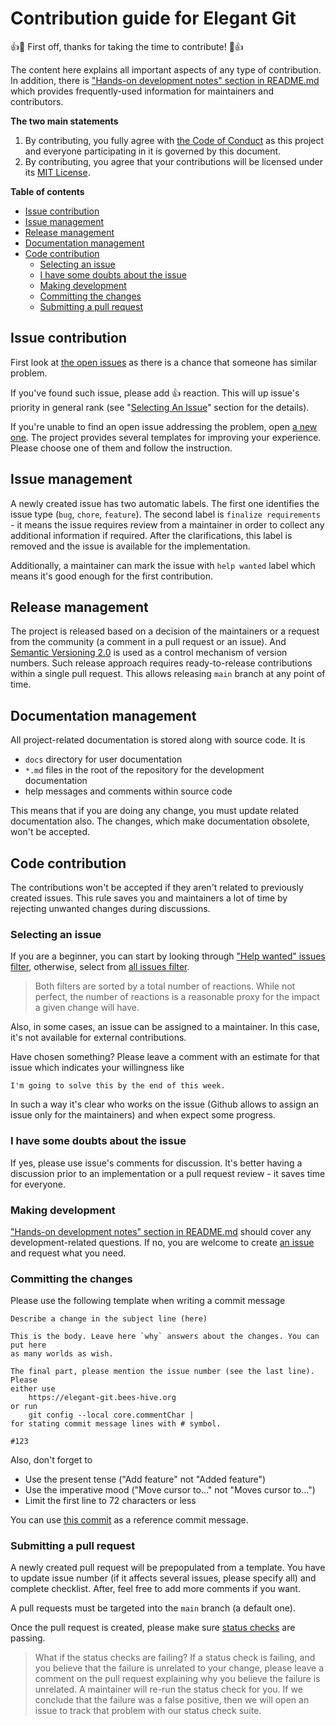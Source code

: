 [help-wanted]: https://github.com/bees-hive/elegant-git/issues?q=is%3Aissue+is%3Aopen+label%3A%22help+wanted%22+sort%3Acomments-desc+no%3Aassignee
[by-reactions]: https://github.com/bees-hive/elegant-git/issues?q=is%3Aissue+is%3Aopen+sort%3Areactions-%2B1-desc+no%3Aassignee
[dev-notes]: README.md#hands-on-development-notes
[open-issues]: https://github.com/bees-hive/elegant-git/issues
[new-issue]: https://github.com/bees-hive/elegant-git/issues/new/choose
[commit-sample]: https://github.com/bees-hive/elegant-git/commit/1855df5881a4c80f78b0a189342f5003628e0db8
[status-checks]: https://help.github.com/articles/about-status-checks/
[semver]: https://semver.org/spec/v2.0.0.html

# Contribution guide for Elegant Git
:+1::tada: First off, thanks for taking the time to contribute! :tada::+1:

The content here explains all important aspects of any type of contribution. In addition, there is
["Hands-on development notes" section in README.md][dev-notes] which provides frequently-used
information for maintainers and contributors.

**The two main statements**
1. By contributing, you fully agree with  [the Code of Conduct](CODE_OF_CONDUCT.md) as this project
and everyone participating in it is governed by this document.
2. By contributing, you agree that your contributions will be licensed under
its [MIT License](LICENSE).

**Table of contents**

- [Issue contribution](#issue-contribution)
- [Issue management](#issue-management)
- [Release management](#release-management)
- [Documentation management](#documentation-management)
- [Code contribution](#code-contribution)
  - [Selecting an issue](#selecting-an-issue)
  - [I have some doubts about the issue](#i-have-some-doubts-about-the-issue)
  - [Making development](#making-development)
  - [Committing the changes](#committing-the-changes)
  - [Submitting a pull request](#submitting-a-pull-request)

## Issue contribution
First look at [the open issues][open-issues] as there is a chance that someone has similar problem.

If you've found such issue, please add :+1: reaction. This will up issue's priority in general rank
(see "[Selecting An Issue](#selecting-an-issue)" section for the details).

If you're unable to find an open issue addressing the problem, open [a new one][new-issue]. The
project provides several templates for improving your experience. Please choose one of them and
follow the instruction.

## Issue management
A newly created issue has two automatic labels. The first one identifies the issue type (`bug`,
`chore`, `feature`). The second label is `finalize requirements` - it means the issue requires
review from a maintainer in order to collect any additional information if required. After the
clarifications, this label is removed and the issue is available for the implementation.

Additionally, a maintainer can mark the issue with `help wanted` label which means it's good enough
for the first contribution.

## Release management
The project is released based on a decision of the maintainers or a request from the community (a
comment in a pull request or an issue). And [Semantic Versioning 2.0][semver] is used as a control
mechanism of version numbers. Such release approach requires ready-to-release contributions within
a single pull request. This allows releasing `main` branch at any point of time.

## Documentation management
All project-related documentation is stored along with source code. It is
- `docs` directory for user documentation
- `*.md` files in the root of the repository for the development documentation
- help messages and comments within source code

This means that if you are doing any change, you must update related documentation also. The
changes, which make documentation obsolete, won't be accepted.

## Code contribution
The contributions won't be accepted if they aren't related to previously created issues. This rule
saves you and maintainers a lot of time by rejecting unwanted changes during discussions.

### Selecting an issue
If you are a beginner, you can start by looking through ["Help wanted" issues filter][help-wanted],
otherwise, select from [all issues filter][by-reactions].

> Both filters are sorted by a total number of reactions. While not perfect, the number of reactions
is a reasonable proxy for the impact a given change will have.

Also, in some cases, an issue can be assigned to a maintainer. In this case, it's not available for
external contributions.

Have chosen something? Please leave a comment with an estimate for that issue which indicates your
willingness like
```text
I'm going to solve this by the end of this week.
```
In such a way it's clear who works on the issue (Github allows to assign an issue only for the
maintainers) and when expect some progress.

### I have some doubts about the issue
If yes, please use issue's comments for discussion. It's better having a discussion prior to an
implementation or a pull request review - it saves time for everyone.

### Making development
["Hands-on development notes" section in README.md][dev-notes] should cover any development-related
questions. If no, you are welcome to create [an issue](#issue-contribution) and request what you
need.

### Committing the changes
Please use the following  template when writing a commit message
```text
Describe a change in the subject line (here)

This is the body. Leave here `why` answers about the changes. You can put here
as many worlds as wish.

The final part, please mention the issue number (see the last line). Please
either use
    https://elegant-git.bees-hive.org
or run
    git config --local core.commentChar |
for stating commit message lines with # symbol.

#123
```

Also, don't forget to
* Use the present tense ("Add feature" not "Added feature")
* Use the imperative mood ("Move cursor to..." not "Moves cursor to...")
* Limit the first line to 72 characters or less

You can use [this commit][commit-sample] as a reference commit message.

### Submitting a pull request
A newly created pull request will be prepopulated from a template. You have to
update issue number (if it affects several issues, please specify all) and
complete checklist. After, feel free to add more comments if you want.

A pull requests must be targeted into the `main` branch (a default one).

Once the pull request is created, please make sure [status checks][status-checks] are passing.

> What if the status checks are failing? If a status check is failing, and you believe that the
failure is unrelated to your change, please leave a comment on the pull request explaining why you
believe the failure is unrelated. A maintainer will re-run the status check for you. If we conclude
that the failure was a false positive, then we will open an issue to track that problem with our
status check suite.
